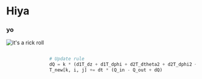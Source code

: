 # Hiya
### yo

![it's a rick roll](https://makerworld.bblmw.com/makerworld/model/US2ab61bb7d3000c/design/2024-01-30_029b2304056c.png?x-oss-process=image/resize,w_1000/format,webp)


``` python

                # Update rule
                dQ = k * (d1T_dz + d1T_dphi + d2T_dtheta2 + d2T_dphi2 + d2T_dz2)
                T_new[k, i, j] += dt * (Q_in - Q_out + dQ)
```

